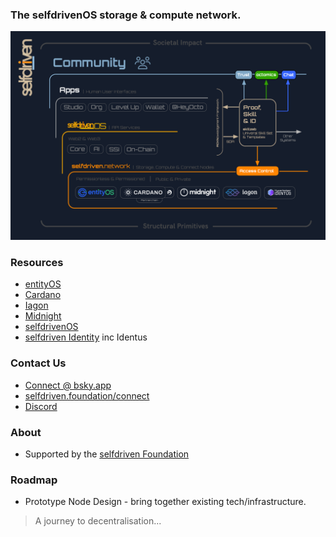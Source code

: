 
### The selfdrivenOS storage &amp; compute network.

<a href="/images/selfdriven-network-stack-dark.png" target="_blank" class="text-decoration-none">
    <div class="card shadow">
        <div class="card-body p-0">
            <img src="/images/selfdriven-network-stack-dark.png" class="img-responsive rounded img-fluid">
        </div>
    </div>
</a>

### Resources
- [entityOS](https://entityos.cloud)
- [Cardano](https://cardano.org)
- [Iagon](https://iagon.com)
- [Midnight](https://midnight.network)
- [selfdrivenOS](https://selfdriven.tech)
- [selfdriven Identity](https://selfdriven.id) inc Identus

### Contact Us
- [Connect @ bsky.app](https://bsky.app/profile/markbyers.selfdriven.social)
- [selfdriven.foundation/connect](https://selfdriven.foundation/connect)
- [Discord](https://discord.gg/hGREt58wqW)

### About
- Supported by the [selfdriven Foundation](https://selfdriven.foundation)

### Roadmap
- Prototype Node Design - bring together existing tech/infrastructure.

> A journey to decentralisation...
